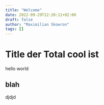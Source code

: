 ```yaml
---
title: "Welcome"
date: 2022-09-29T12:20:11+02:00
draft: false
author: "Maximilian Skowron"
tags: []
---
```


# Title der Total cool ist

hello
world

## blah

djdjd
